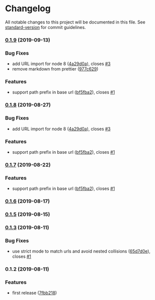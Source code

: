 # Changelog

All notable changes to this project will be documented in this file. See [standard-version](https://github.com/conventional-changelog/standard-version) for commit guidelines.

### [0.1.9](https://github.com/matdurand/nock-uri-template/compare/v0.1.6...v0.1.9) (2019-09-13)


### Bug Fixes

* add URL import for node 8 ([4a29d0a](https://github.com/matdurand/nock-uri-template/commit/4a29d0a)), closes [#3](https://github.com/matdurand/nock-uri-template/issues/3)
* remove markdown from prettier ([977c629](https://github.com/matdurand/nock-uri-template/commit/977c629))


### Features

* support path prefix in base url ([bf5fba2](https://github.com/matdurand/nock-uri-template/commit/bf5fba2)), closes [#1](https://github.com/matdurand/nock-uri-template/issues/1)

### [0.1.8](https://github.com/matdurand/nock-uri-template/compare/v0.1.6...v0.1.8) (2019-08-27)

### Bug Fixes

- add URL import for node 8 ([4a29d0a](https://github.com/matdurand/nock-uri-template/commit/4a29d0a)), closes [#3](https://github.com/matdurand/nock-uri-template/issues/3)

### Features

- support path prefix in base url ([bf5fba2](https://github.com/matdurand/nock-uri-template/commit/bf5fba2)), closes [#1](https://github.com/matdurand/nock-uri-template/issues/1)

### [0.1.7](https://github.com/matdurand/nock-uri-template/compare/v0.1.6...v0.1.7) (2019-08-22)

### Features

- support path prefix in base url ([bf5fba2](https://github.com/matdurand/nock-uri-template/commit/bf5fba2)), closes [#1](https://github.com/matdurand/nock-uri-template/issues/1)

### [0.1.6](https://github.com/matdurand/nock-uri-template/compare/v0.1.5...v0.1.6) (2019-08-17)

### [0.1.5](https://github.com/matdurand/nock-uri-template/compare/v0.1.3...v0.1.5) (2019-08-15)

### [0.1.3](https://github.com/matdurand/nock-uri-template/compare/v0.1.2...v0.1.3) (2019-08-11)

### Bug Fixes

- use strict mode to match urls and avoid nested collisions ([65d7d0e](https://github.com/matdurand/nock-uri-template/commit/65d7d0e)), closes [#1](https://github.com/matdurand/nock-uri-template/issues/1)

### 0.1.2 (2019-08-11)

### Features

- first release ([7fbb218](https://github.com/matdurand/nock-uri-template/commit/7fbb218))
